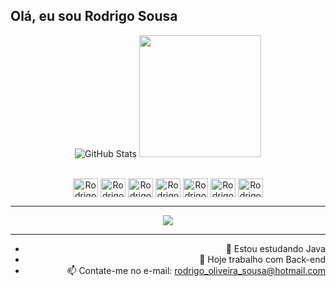 ## Olá, eu sou Rodrigo Sousa

<div align="center">

  ![GitHub Stats](https://github-readme-stats.vercel.app/api?username=Rodrigo-osousa&theme=dark)
  <img height="195em" src="https://github-readme-stats.vercel.app/api/top-langs/?username=Rodrigo-osousa&layout=compact&langs_count=7&theme=dark"/>
  
 

  <div style="display: inline_block"><br>
  <img align="center" alt="Rodrigo-Java" height="30" width="40" src="https://cdn.jsdelivr.net/gh/devicons/devicon/icons/java/java-original-wordmark.svg">
  <img align="center" alt="Rodrigo-Docker" height="30" width="40" src="https://cdn.jsdelivr.net/gh/devicons/devicon/icons/docker/docker-original-wordmark.svg">
  <img align="center" alt="Rodrigo-Spring" height="30" width="40" src="https://cdn.jsdelivr.net/gh/devicons/devicon/icons/spring/spring-original.svg">
  <img align="center" alt="Rodrigo-Node" height="30" width="40" src="https://cdn.jsdelivr.net/gh/devicons/devicon/icons/nodejs/nodejs-plain.svg">
  <img align="center" alt="Rodrigo-Post" height="30" width="40" src="https://cdn.jsdelivr.net/gh/devicons/devicon/icons/postgresql/postgresql-original-wordmark.svg">
  <img align="center" alt="Rodrigo-Git" height="30" width="40" src="https://cdn.jsdelivr.net/gh/devicons/devicon/icons/git/git-plain-wordmark.svg">
  <img align="center" alt="Rodrigo-Linux" height="30" width="40" src="https://cdn.jsdelivr.net/gh/devicons/devicon/icons/linux/linux-original.svg">
</div>
  
  ***
 

 
  <a href="https://www.linkedin.com/in/rodrigo-oliveira-sousa" target="_blank"><img src="https://img.shields.io/badge/-LinkedIn-%230077B5?style=for-the-badge&logo=linkedin&logoColor=white" target="_blank"></a> 
 
  </div>
  
  ***
 
<div style="text-align: right">
  
- 🌱 Estou estudando Java
- 🔭 Hoje trabalho com Back-end
- 📫 Contate-me no e-mail: rodrigo_oliveira_sousa@hotmail.com
  
</div>
